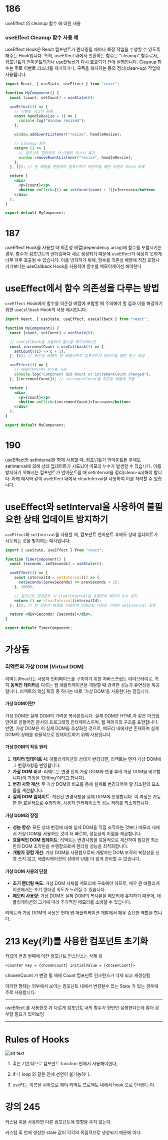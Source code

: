 # 186

useEffect 의 cleanup 함수 에 대한 내용

### useEffect Cleanup 함수 사용 예

useEffect Hook은 React 컴포넌트가 렌더링될 때마다 특정 작업을 수행할 수 있도록 해주는 Hook입니다. 특히, useEffect 내에서 반환하는 함수는 "cleanup" 함수로서, 컴포넌트가 언마운트되거나 useEffect가 다시 호출되기 전에 실행됩니다. Cleanup 함수는 주로 이벤트 리스너를 제거하거나, 구독을 해지하는 등의 정리(clean-up) 작업에 사용됩니다.

```jsx
import React, { useState, useEffect } from "react";

function MyComponent() {
  const [count, setCount] = useState(0);

  useEffect(() => {
    // 이벤트 리스너 등록
    const handleResize = () => {
      console.log("Window resized");
    };

    window.addEventListener("resize", handleResize);

    // Cleanup 함수
    return () => {
      // 컴포넌트 언마운트 시 이벤트 리스너 제거
      window.removeEventListener("resize", handleResize);
    };
  }, []); // 빈 배열을 전달하여 컴포넌트가 마운트될 때만 이벤트 리스너 등록

  return (
    <div>
      <p>{count}</p>
      <button onClick={() => setCount(count + 1)}>Increase</button>
    </div>
  );
}

export default MyComponent;
```

# 187

useEffect Hook을 사용할 때 의존성 배열(dependency array)에 함수를 포함시키는 경우, 함수가 컴포넌트의 렌더링마다 새로 생성되기 때문에 useEffect가 예상치 못하게 너무 자주 호출될 수 있습니다. 이를 방지하기 위해, 함수를 의존성 배열에 직접 포함시키기보다는 useCallback Hook을 사용하여 함수를 메모이제이션 해야한다

# useEffect에서 함수 의존성을 다루는 방법

`useEffect` Hook에서 함수를 의존성 배열에 포함할 때 주의해야 할 점과 이를 해결하기 위한 `useCallback` Hook의 사용 예시입니다.

```jsx
import React, { useState, useEffect, useCallback } from "react";

function MyComponent() {
  const [count, setCount] = useState(0);

  // useCallback을 사용하여 함수를 메모이제이션
  const incrementCount = useCallback(() => {
    setCount((c) => c + 1);
  }, []); // 의존성 배열이 빈 배열이므로 컴포넌트가 마운트될 때만 함수 생성

  useEffect(() => {
    // 메모이제이션된 함수를 사용
    console.log("Component did mount or incrementCount changed");
  }, [incrementCount]); // incrementCount를 의존성 배열에 포함

  return (
    <div>
      <p>{count}</p>
      <button onClick={incrementCount}>Increase</button>
    </div>
  );
}

export default MyComponent;
```

# 190

useEffect와 setInterval을 함께 사용할 때, 컴포넌트가 언마운트된 후에도 setInterval에 의해 상태 업데이트가 시도되어 메모리 누수가 발생할 수 있습니다. 이를 방지하기 위해서는 컴포넌트가 언마운트될 때 setInterval을 정리(clean-up)해야 합니다. 아래 예시와 같이 useEffect 내에서 clearInterval을 사용하여 이를 처리할 수 있습니다.

# useEffect와 setInterval을 사용하여 불필요한 상태 업데이트 방지하기

`useEffect`와 `setInterval`을 사용할 때, 컴포넌트 언마운트 후에도 상태 업데이트가 시도되는 것을 방지하는 예시입니다.

```jsx
import { useState, useEffect } from "react";

function TimerComponent() {
  const [seconds, setSeconds] = useState(0);

  useEffect(() => {
    const intervalId = setInterval(() => {
      setSeconds((prevSeconds) => prevSeconds + 1);
    }, 1000);

    // 컴포넌트 언마운트 시 clearInterval을 호출하여 메모리 누수 방지
    return () => clearInterval(intervalId);
  }, []); // 빈 의존성 배열을 사용하여 컴포넌트 마운트 시에만 setInterval 실행

  return <div>Seconds: {seconds}</div>;
}

export default TimerComponent;
```

# 가상돔

### 리액트와 가상 DOM (Virtual DOM)

리액트(React)는 사용자 인터페이스를 구축하기 위한 자바스크립트 라이브러리로, 특히 **동적인 데이터**를 다루는 웹 애플리케이션을 개발할 때 강력한 성능과 유연성을 제공합니다. 리액트의 핵심 특징 중 하나는 바로 '가상 DOM'을 사용한다는 점입니다.

#### 가상 DOM이란?

가상 DOM은 실제 DOM의 가벼운 복사본입니다. 실제 DOM은 HTML과 같은 마크업 언어로 만들어진 문서의 프로그래밍 인터페이스이며, 웹 페이지의 구조를 표현합니다. 반면, 가상 DOM은 이 실제 DOM을 추상화한 것으로, 메모리 내에서만 존재하며 실제 DOM의 상태를 효율적으로 업데이트하기 위해 사용됩니다.

#### 가상 DOM의 작동 원리

1. **데이터 업데이트 시**: 애플리케이션의 상태가 변경되면, 리액트는 먼저 가상 DOM에 그 변경사항을 반영합니다.
2. **가상 DOM 비교**: 리액트는 변경 전의 가상 DOM과 변경 후의 가상 DOM을 비교합니다(이 과정을 'Diffing'이라고 합니다).
3. **변경 사항 계산**: 두 가상 DOM의 비교를 통해 실제로 변경되어야 할 최소한의 요소들을 계산합니다.
4. **실제 DOM 업데이트**: 계산된 변경사항을 실제 DOM에 반영합니다. 이 과정은 가능한 한 효율적으로 수행되어, 사용자 인터페이스의 성능 저하를 최소화합니다.

#### 가상 DOM의 장점

- **성능 향상**: 모든 상태 변경에 대해 실제 DOM을 직접 조작하는 것보다 메모리 내에서 가상 DOM을 사용하는 것이 더 빠르며, 성능상의 이점을 제공합니다.
- **효율적인 DOM 업데이트**: 리액트는 변경사항을 효율적으로 계산하여 필요한 최소한의 DOM 조작만을 수행함으로써 렌더링 성능을 최적화합니다.
- **개발자 경험 개선**: 가상 DOM을 사용함으로써 개발자는 DOM 조작의 복잡성을 신경 쓰지 않고, 애플리케이션의 상태와 UI를 더 쉽게 관리할 수 있습니다.

#### 가상 DOM 사용의 단점

- **초기 렌더링 속도**: 가상 DOM 자체를 메모리에 구축해야 하므로, 매우 큰 애플리케이션에서는 초기 렌더링 속도가 느려질 수 있습니다.
- **메모리 사용량**: 가상 DOM은 실제 DOM의 복사본을 메모리에 유지하기 때문에, 애플리케이션의 크기에 따라 추가적인 메모리를 소비할 수 있습니다.

리액트와 가상 DOM의 사용은 현대 웹 애플리케이션 개발에서 매우 중요한 역할을 합니다.

# 213 Key(키)를 사용한 컴포넌트 초기화

키값이 변경 될때에 이전 컴포넌트 인스턴스는 삭제 됨

```
<Counter Key = {chosenCount} initialValue = {chosenCount}>
```

chosenCount 가 변경 될 때에 Count 컴포넌트 인스턴스가 삭제 되고 재생성됨

이러한 형태는 외부에서 보이는 컴포넌트 내에서 변경될수 있는 State 가 있는 경우에 주로 사용합니다.

---

useEffect 를 사용한것 과 다르게 컴포넌트 내의 함수가 한번만 실행한다는데 좀더 공부할 필요가 있어보임

---

# Rules of Hooks

![alt text](image.png)

1. 훅은 기본적으로 컴포넌트 function 안에서 사용해야한다,

2. if 나 loop 와 같은 안에 선언이 불가능하다.

3. use라는 이름을 시작으로 해야 리액트 프로젝트 내에서 hook 으로 인식받는다.

# 강의 245

커스텀 훅을 사용하면 다른 컴포넌트에 영향을 주지 않는다.

커스텀 훅 안에 생성한 state 값이 각각의 독립적으로 생성되기 때문에 이다.
